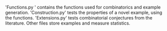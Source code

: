 'Functions.py ' contains the functions used for combinatorics and example generation. 
'Construction.py' tests the properties of a novel example, using the functions. 
'Extensions.py' tests combinatorial conjectures from the literature. 
Other files store examples and measure statistics. 
